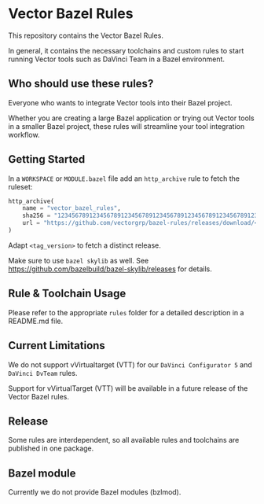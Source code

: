 # Vector Bazel Rules

This repository contains the Vector Bazel Rules.

In general, it contains the necessary toolchains and custom rules to start running Vector tools such as DaVinci Team in a Bazel environment.

## Who should use these rules?

Everyone who wants to integrate Vector tools into their Bazel project.

Whether you are creating a large Bazel application or trying out Vector tools in a smaller Bazel project, these rules will streamline your tool integration workflow.

## Getting Started

In a `WORKSPACE` or `MODULE.bazel` file add an `http_archive` rule to fetch the ruleset:

```python
http_archive(
    name = "vector_bazel_rules",
    sha256 = "1234567891234567891234567891234567891234567891234567891234567891",
    url = "https://github.com/vectorgrp/bazel-rules/releases/download/<tag_version>/source<.zip|.tar.gz>",
)
```
Adapt `<tag_version>` to fetch a distinct release.

Make sure to use ```bazel skylib``` as well. See https://github.com/bazelbuild/bazel-skylib/releases for details.

## Rule & Toolchain Usage

Please refer to the appropriate ```rules``` folder for a detailed description in a README.md file.

## Current Limitations
We do not support vVirtualtarget (VTT) for our `DaVinci Configurator 5` and `DaVinci DvTeam` rules.

Support for vVirtualTarget (VTT) will be available in a future release of the Vector Bazel rules.

## Release

Some rules are interdependent, so all available rules and toolchains are published in one package.

## Bazel module

Currently we do not provide Bazel modules (bzlmod).